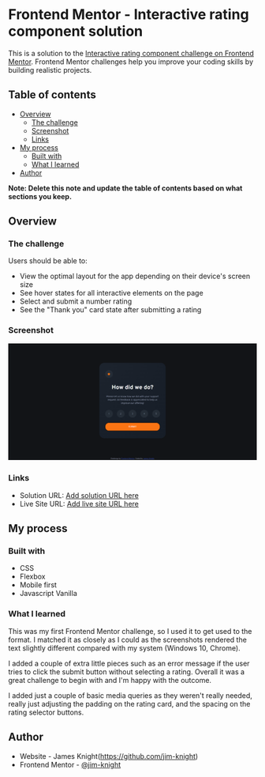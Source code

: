 # Frontend Mentor - Interactive rating component solution

This is a solution to the [Interactive rating component challenge on Frontend Mentor](https://www.frontendmentor.io/challenges/interactive-rating-component-koxpeBUmI). Frontend Mentor challenges help you improve your coding skills by building realistic projects.

## Table of contents

- [Overview](#overview)
  - [The challenge](#the-challenge)
  - [Screenshot](#screenshot)
  - [Links](#links)
- [My process](#my-process)
  - [Built with](#built-with)
  - [What I learned](#what-i-learned)
- [Author](#author)

**Note: Delete this note and update the table of contents based on what sections you keep.**

## Overview

### The challenge

Users should be able to:

- View the optimal layout for the app depending on their device's screen size
- See hover states for all interactive elements on the page
- Select and submit a number rating
- See the "Thank you" card state after submitting a rating

### Screenshot

![](./screenshot.png)

### Links

- Solution URL: [Add solution URL here](https://your-solution-url.com)
- Live Site URL: [Add live site URL here](https://your-live-site-url.com)

## My process

### Built with

- CSS
- Flexbox
- Mobile first
- Javascript Vanilla

### What I learned

This was my first Frontend Mentor challenge, so I used it to get used to the format. I matched it as closely as I could as the screenshots rendered the text slightly different compared with my system (Windows 10, Chrome).

I added a couple of extra little pieces such as an error message if the user tries to click the submit button without selecting a rating. Overall it was a great challenge to begin with and I'm happy with the outcome.

I added just a couple of basic media queries as they weren't really needed, really just adjusting the padding on the rating card, and the spacing on the rating selector buttons.

## Author

- Website - James Knight(https://github.com/jim-knight)
- Frontend Mentor - [@jim-knight](https://www.frontendmentor.io/profile/jim-knight)
